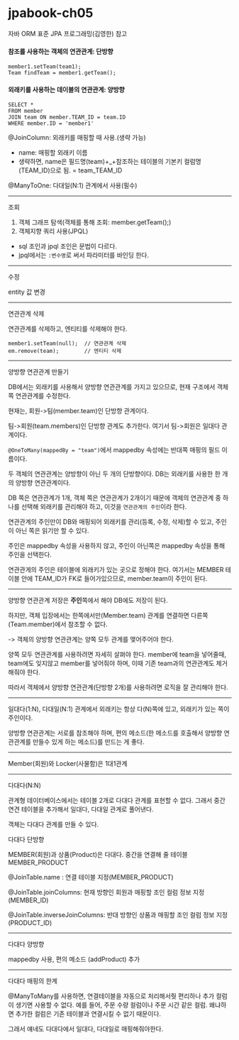 # jpabook-ch05
자바 ORM 표준 JPA 프로그래밍(김영한) 참고

#### 참조를 사용하는 객체의 연관관계: 단방향

```
member1.setTeam(team1);
Team findTeam = member1.getTeam();
```

#### 외래키를 사용하는 데이블의 연관관계: 양방향

```roomsql
SELECT * 
FROM member
JOIN team ON member.TEAM_ID = team.ID
WHERE member.ID = 'member1'
```

@JoinColumn: 외래키를 매핑할 때 사용.(생략 가능)
- name: 매핑할 외래키 이름
- 생략하면, name은 필드명(team)+_+참조하는 테이블의 기본키 컬럼명(TEAM_ID)으로 됨. = team_TEAM_ID

@ManyToOne: 다대일(N:1) 관계에서 사용(필수)

--- 
조회
1. 객체 그래프 탐색(객체를 통해 조회: member.getTeam();)
2. 객체지향 쿼리 사용(JPQL)
- sql 조인과 jpql 조인은 문법이 다르다.
- jpql에서는 `:변수명`로 써서 파라미터를 바인딩 한다.

---
수정

entity 값 변경

---

연관관계 삭제

연관관계를 삭제하고, 엔티티를 삭제해야 한다.
```
member1.setTeam(null);  // 연관관계 삭제
em.remove(team);        // 엔티티 삭제
```

---

양방향 연관관계 만들기

DB에서는 외래키를 사용해서 양방향 연관관계를 가지고 있으므로, 현재 구조에서 객체쪽 연관관계를 수정한다.

현재는, 회원->팀(member.team)인 단방향 관계이다. 

팀->회원(team.members)인 단방향 관계도 추가한다. 여기서 팀->회원은 일대다 관계이다. 

`@OneToMany(mappedBy = "team")`에서 mappedby 속성에는 반대쪽 매핑의 필드 이름이다.

두 객체의 연관관계는 양방향이 아닌 두 개의 단방향이다. DB는 외래키를 사용한 한 개의 양방향 연관관계이다. 

DB 쪽은 연관관계가 1개, 객체 쪽은 연관관계가 2개이기 때문에 객체의 연관관계 중 하나를 선택해 외래키를 관리해야 하고, 이것을 `연관관계의 주인`이라 한다.

연관관계의 주인만이 DB와 매핑되어 외래키를 관리(등록, 수정, 삭제)할 수 있고, 주인이 아닌 쪽은 읽기만 할 수 있다. 

주인은 mappedby 속성을 사용하지 않고, 주인이 아닌쪽은 mappedby 속성을 통해 주인을 선택한다. 

연관관게의 주인은 테이블에 외래키가 있는 곳으로 정해야 한다. 여기서는 MEMBER 테이블 안에 TEAM_ID가 FK로 들어가있으므로, member.team이 주인이 된다. 

---

양방향 연관관계 저장은 **주인**쪽에서 해야 DB에도 저장이 된다.
 
하지만, 객체 입장에서는 한쪽에서만(Member.team) 관계를 연결하면 다른쪽(Team.member)에서 참조할 수 없다.

-> 객체의 양방향 연관관계는 양쪽 모두 관계를 맺어주어야 한다. 

양쪽 모두 연관관계를 사용하려면 자세히 살펴야 한다. member에 team을 넣어줄때, team에도 잊지않고 member를 넣어줘야 하며, 이때 기존 team과의 연관관계도 제거해줘야 한다.

따라서 객체에서 양방향 연관관계(단방향 2개)를 사용하려면 로직을 잘 관리해야 한다. 

---

일대다(1:N), 다대일(N:1) 관계에서 외래키는 항상 다(N)쪽에 있고, 외래키가 있는 쪽이 주인이다. 

양방향 연관관계는 서로를 참조해야 하며, 편의 메소드(한 메소드를 호출해서 양방향 연관관계를 만들수 있게 하는 메소드)를 만드는 게 좋다. 

---

Member(회원)와 Locker(사물함)은 1대1관계
 
---

다대다(N:N)

관계형 데이터베이스에서는 테이블 2개로 다대다 관계를 표현할 수 없다. 그래서 중간 연견 테이블을 추가해서 일대다, 다대일 관계로 풀어낸다. 

객체는 다대다 관계를 만들 수 있다.

다대다 단방향

MEMBER(회원)과 상품(Product)은 다대다. 중간을 연결해 줄 테이블 MEMBER_PRODUCT

@JoinTable.name : 연결 테이블 지정(MEMBER_PRODUCT)

@JoinTable.joinColumns: 현재 방향인 회원과 매핑할 조인 컬럼 정보 지정(MEMBER_ID)

@JoinTable.inverseJoinColumns: 반대 방향인 상품과 매핑할 조인 컬럼 정보 지정(PRODUCT_ID)  

---

다대다 양방향

mappedby 사용, 편의 메소드 (addProduct) 추가 

---

다대다 매핑의 한계

@ManyToMany를 사용하면, 연결테이블을 자동으로 처리해서줫 편리하나 추가 컬럼이 생기면 사용할 수 없다. 예를 들어, 주문 수량 컬럼이나 주문 시간 같은 컬럼. 왜냐하면 추가한 컬럼은 기존 테이블과 연결시킬 수 없기 때문이다. 

그래서 얘네도 다대다에서 일대다, 다대일로 매핑해줘야한다.  